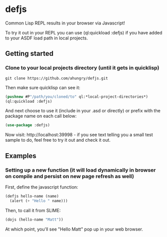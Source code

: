 defjs
======

Common Lisp REPL results in your browser via Javascript!

To try it out in your REPL you can use (ql:quickload :defjs)
if you have added to your ASDF load path in local projects.

## Getting started

### Clone to your local projects directory (until it gets in quicklisp)

```shell
git clone https://github.com/ahungry/defjs.git
```

Then make sure quicklisp can see it:
```lisp
(pushnew #P"/path/you/cloned/to" ql:*local-project-directories*)
(ql:quickload :defjs)
```

And next choose to use it (include in your .asd or directly) or prefix with the package name on each call below:
```lisp
(use-package :defjs)
```

Now visit: http://localhost:39998 - if you see text telling you a small test sample to do,
feel free to try it out and check it out.

## Examples

### Setting up a new function (it will load dynamically in browser on compile and persist on new page refresh as well)

First, define the javascript function:
```lisp
(defjs hello-name (name)
  (alert (+ "Hello " name)))
```
Then, to call it from SLIME:
```lisp
(dojs (hello-name "Matt"))
```

At which point, you'll see "Hello Matt" pop up in your web browser.
